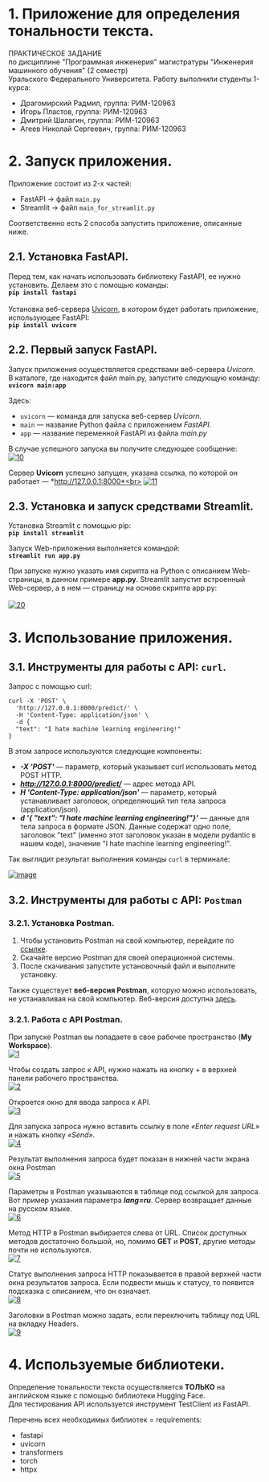 # 1. Приложение для определения тональности текста.

ПРАКТИЧЕСКОЕ ЗАДАНИЕ<br>по дисциплине "Программная инженерия" магистратуры "Инженерия машинного обучения" (2 семестр)<br>Уральского Федерального Университета. Работу выполнили студенты 1-курса:
- Драгомирский Радмил, группа: РИМ-120963
- Игорь Пластов, группа: РИМ-120963
- Дмитрий Шалагин, группа: РИМ-120963
- Агеев Николай Сергеевич, группа: РИМ-120963 

# 2. Запуск приложения.
Приложение состоит из 2-х частей:
- FastAPI -> файл `main.py`
- Streamlit -> файл `main_for_streamlit.py`

Соответственно есть 2 способа запустить приложение, описанные ниже.

## 2.1. Установка FastAPI.
Перед тем, как начать использовать библиотеку FastAPI, ее нужно установить. Делаем это с помощью команды:<br>
**`pip install fastapi`**<br><br>
Установка веб-сервера [Uvicorn](https://www.uvicorn.org/), в котором будет работать приложение, использующее FastAPI:<br>
**`pip install uvicorn`**
## 2.2. Первый запуск FastAPI.
Запуск приложения осуществляется средствами веб-сервера *Uvicorn*.
В каталоге, где находится файл main.py, запустите следующую команду:<br>
**`uvicorn main:app`**

Здесь:

- `uvicorn` — команда для запуска веб-сервер *Uvicorn.*
- `main` — название Python файла с приложением *FastAPI.*
- `app` — название переменной FastAPI из файла *main.py*

В случае успешного запуска вы получите следующее сообщение:<br>
<a href="https://ibb.co/J2T5TtR"><img src="https://i.ibb.co/sQ4y4Rv/10.png" alt="10" border="0"></a>

Сервер **Uvicorn** успешно запущен, указана ссылка, по которой он работает — *http://127.0.0.1:8000*<br>
<a href="https://ibb.co/PNK41mb"><img src="https://i.ibb.co/MsrpP2j/11.png" alt="11" border="0"></a>

## 2.3. Установка и запуск средствами Streamlit.

Установка Streamlit с помощью pip:<br>
**`pip install streamlit`**<br>

Запуск Web-приложения выполняется командой:<br>
**`streamlit run app.py`**<br>

При запуске нужно указать имя скрипта на Python с описанием Web-страницы, в данном примере **app.py**. Streamlit запустит встроенный Web-сервер, а в нем — страницу на основе скрипта app.py:<br><br>
<a href="https://ibb.co/V3Gj0P3"><img src="https://i.ibb.co/st4mpMt/20.png" alt="20" border="0"></a>

# 3. Использование приложения.
## 3.1. Инструменты для работы с API: `curl`.
Запрос с помощью curl:

```
curl -X 'POST' \
  'http://127.0.0.1:8000/predict/' \
  -H 'Content-Type: application/json' \
  -d {
  "text": "I hate machine learning engineering!"
}
```

В этом запросе используются следующие компоненты:

- ***-X 'POST'*** — параметр, который указывает curl использовать метод POST HTTP.
- ***http://127.0.0.1:8000/predict/*** — адрес метода API.
- ***H 'Content-Type: application/json'*** — параметр, который устанавливает заголовок, определяющий тип тела запроса (application/json).
- ***d '{ "text": "I hate machine learning engineering!"}'*** — данные для тела запроса в формате JSON. Данные содержат одно поле, заголовок "text" (именно этот заголовок указан в модели pydantic в нашем коде), значение  "I hate machine learning engineering!".

Так выглядит результат выполнения команды `curl` в терминале:

<a href="https://ibb.co/Fnn15dL"><img src="https://i.ibb.co/TrrG4Nx/image.png" alt="image" border="0"></a>

## 3.2. Инструменты для работы с API: `Postman`
### 3.2.1. Установка Postman.
1. Чтобы установить Postman на свой компьютер, перейдите по [ссылке](https://www.postman.com/downloads/).
2. Скачайте версию Postman для своей операционной системы.
3. После скачивания запустите установочный файл и выполните установку.

Также существует **веб-версия Postman**, которую можно использовать, не устанавливая на свой компьютер. Веб-версия доступна [здесь](https://identity.getpostman.com/login?continue=https%3A%2F%2Fweb.postman.co%2F).

### 3.2.1. Работа с API Postman.
При запуске Postman вы попадаете в свое рабочее пространство (**My Workspace**).<br>
<a href="https://ibb.co/G3kL0LH"><img src="https://i.ibb.co/M5p4s4B/1.png" alt="1" border="0"></a>

Чтобы создать запрос к API, нужно нажать на кнопку + в верхней панели рабочего пространства.<br> 
<a href="https://ibb.co/ckH8QVR"><img src="https://i.ibb.co/q7fgpVh/2.png" alt="2" border="0"></a>

Откроется окно для ввода запроса к API.<br>
<a href="https://ibb.co/ZHgXRf5"><img src="https://i.ibb.co/k3DBVGj/3.png" alt="3" border="0"></a>

Для запуска запроса нужно вставить ссылку в поле *«Enter request URL»* и нажать кнопку *«Send»*. <br>
<a href="https://ibb.co/nRWn9Qm"><img src="https://i.ibb.co/g6nPNt9/4.png" alt="4" border="0"></a>

Результат выполнения запроса будет показан в нижней части экрана окна Postman<br>
<a href="https://ibb.co/C9tb36Z"><img src="https://i.ibb.co/wQLSF7X/5.png" alt="5" border="0"></a>

Параметры в Postman указываются в таблице под ссылкой для запроса. Вот пример указания параметра ***lang=ru***.  Сервер возвращает данные на русском языке.<br>
<a href="https://ibb.co/Mgb8gSy"><img src="https://i.ibb.co/K5YN5hc/6.png" alt="6" border="0"></a>

Метод HTTP в Postman выбирается слева от URL. Список доступных методов достаточно большой, но, помимо **GET** и **POST**, другие методы почти не используются.<br>
<a href="https://ibb.co/HgcbqDt"><img src="https://i.ibb.co/h8G4VRB/7.png" alt="7" border="0"></a>

Статус выполнения запроса HTTP показывается в правой верхней части окна результатов запроса. Если подвести мышь к статусу, то появится подсказка с описанием, что он означает.<br>
<a href="https://ibb.co/C22W3f6"><img src="https://i.ibb.co/GTTF4q9/8.png" alt="8" border="0"></a>

Заголовки в Postman можно задать, если переключить таблицу под URL на вкладку Headers.<br>
<a href="https://ibb.co/4jXzxKr"><img src="https://i.ibb.co/CnYgFmG/9.png" alt="9" border="0"></a>


# 4. Используемые библиотеки.
Определение тональности текста осуществляется **ТОЛЬКО** на английском языке с помощью библиотеки Hugging Face.<br>
Для тестирования API используется инструмент TestClient из FastAPI.<br>

Перечень всех необходимых библиотек = requirements:
- fastapi
- uvicorn
- transformers
- torch
- httpx
